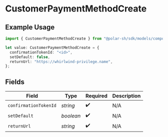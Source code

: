 # CustomerPaymentMethodCreate

## Example Usage

```typescript
import { CustomerPaymentMethodCreate } from "@polar-sh/sdk/models/components/customerpaymentmethodcreate.js";

let value: CustomerPaymentMethodCreate = {
  confirmationTokenId: "<id>",
  setDefault: false,
  returnUrl: "https://whirlwind-privilege.name",
};
```

## Fields

| Field                 | Type                  | Required              | Description           |
| --------------------- | --------------------- | --------------------- | --------------------- |
| `confirmationTokenId` | *string*              | :heavy_check_mark:    | N/A                   |
| `setDefault`          | *boolean*             | :heavy_check_mark:    | N/A                   |
| `returnUrl`           | *string*              | :heavy_check_mark:    | N/A                   |